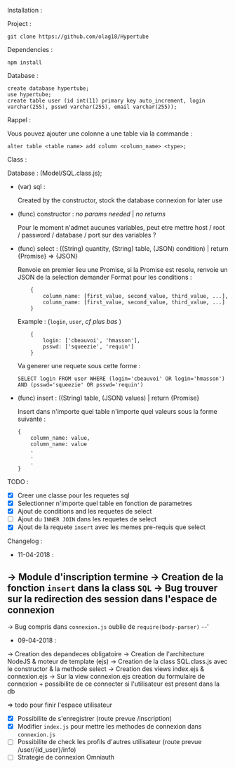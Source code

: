 Installation :

Project :

`git clone https://github.com/olag18/Hypertube`

Dependencies :

`npm install`

Database :

```
create database hypertube;
use hypertube;
create table user (id int(11) primary key auto_increment, login varchar(255), psswd varchar(255), email varchar(255));
```

Rappel :

Vous pouvez ajouter une colonne a une table via la commande :

`alter table <table name> add column <column_name> <type>;`

Class :

Database : (Model/SQL.class.js);

- (var) sql :

	Created by the constructor, stock the database connexion for later use

- (func) constructor : *no params needed* | *no returns*

	Pour le moment n'admet aucunes variables, peut etre mettre host / root / password / database / port sur des variables ?

- (func) select : ((String) quantity, (String) table, (JSON) condition) | return {Promise} => {JSON}

	Renvoie en premier lieu une Promise, si la Promise est resolu, renvoie un JSON de la selection demander
	Format pour les conditions :
	```
		{
			column_name: [first_value, second_value, third_value, ...],
			column_name: [first_value, second_value, third_value, ...]
		}
	```

	Example : (`login`, `user`, *cf plus bas* )

	```
		{
			login: ['cbeauvoi', 'hmasson'],
			psswd: ['squeezie', 'requin']
		}
	```
	Va generer une requete sous cette forme :

	`SELECT login FROM user WHERE (login='cbeauvoi' OR login='hmasson') AND (psswd='squeezie' OR psswd='requin')`

- (func) insert : ((String) table, (JSON) values) | return {Promise}

	Insert dans n'importe quel table n'importe quel valeurs sous la forme suivante :

	```
	{
		column_name: value,
		column_name: value
		.
		.
		.
	}
	```

TODO :

- [x] Creer une classe pour les requetes sql
- [x] Selectionner n'importe quel table en fonction de parametres
- [x] Ajout de conditions and les requetes de select
- [ ] Ajout du `INNER JOIN` dans les requetes de select
- [x] Ajout de la requete `insert` avec les memes pre-requis que select

Changelog :

- 11-04-2018 :

-> Module d'inscription termine
-> Creation de la fonction `insert` dans la class `SQL`
-> Bug trouver sur la redirection des session dans l'espace de connexion
------
-> Bug compris dans `connexion.js` oublie de `require(body-parser)` --'

- 09-04-2018 :

-> Creation des depandeces obligatoire
-> Creation de l'architecture NodeJS & moteur de template (ejs)
-> Creation de la class SQL.class.js avec le constructor & la methode select
-> Creation des views index.ejs & connexion.ejs
-> Sur la view connexion.ejs creation du formulaire de connexion + possibilite de ce connecter si l'utilisateur est present dans la db

=> todo pour finir l'espace utilisateur
- [x] Possibilite de s'enregistrer (route prevue /inscription)
- [x] Modifier `index.js` pour mettre les methodes de connexion dans `connexion.js`
- [ ] Possibilite de check les profils d'autres utilisateur (route prevue /user/{id_user}/info)
- [ ] Strategie de connexion Omniauth

